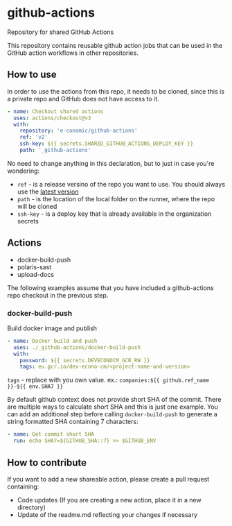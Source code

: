 # github-actions
Repository for shared GitHub Actions

This repository contains reusable github action jobs that can be used in the GitHub action workflows in other repositories.

## How to use
In order to use the actions from this repo, it needs to be cloned, since this is a private repo and GitHub does not have access to it.
```yaml
- name: Checkout shared actions
  uses: actions/checkout@v3
  with:
    repository: 'e-conomic/github-actions'
    ref: 'v2'
    ssh-key: ${{ secrets.SHARED_GITHUB_ACTIONS_DEPLOY_KEY }}
    path: '_github-actions'
```
No need to change anything in this declaration, but to just in case you're wondering:
* `ref` -  is a release versino of the repo you want to use. You should always use the [latest version](https://github.com/e-conomic/github-actions/releases)
* `path` - is the location of the local folder on the runner, where the repo will be cloned
* `ssh-key` - is a deploy key that is already available in the organization secrets


## Actions
* docker-build-push
* polaris-sast
* upload-docs

The following examples assume that you have included a github-actions repo checkout in the previous step.

### docker-build-push
Build docker image and publish

```yaml
- name: Docker build and push
  uses: ./_github-actions/docker-build-push
  with:
    password: ${{ secrets.DEVECONOCM_GCR_RW }}
    tags: eu.gcr.io/dev-econo-cm/<project-name-and-version>
```
`tags` - replace **<project-name-and-version>** with you own value.
ex.: `companies:${{ github.ref_name }}-${{ env.SHA7 }}`
  
  By default github context does not provide short SHA of the commit. There are multiple ways to calculate short SHA and this is just one example. You can add an additional step before calling `docker-build-push` to generate a string formatted SHA containing 7 characters:
```yaml
- name: Get commit short SHA
  run: echo SHA7=${GITHUB_SHA::7} >> $GITHUB_ENV
```

## How to contribute
If you want to add a new shareable action, please create a pull request containing:
* Code updates (If you are creating a new action, place it in a new directory)
* Update of the readme.md reflecting your changes if necessary
